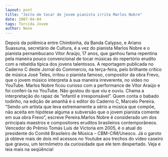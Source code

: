 ```yaml
---
layout: post
title: "Jeito de tocar de jovem pianista irrita Marlos Nobre"
date: 2007-04-04
tags: Torcida Jovem
author: None
---
```

Depois da polêmica entre Chimbinha, da Banda Calypso, e Ariano Suassuna, secretário de Cultura, é a vez do pianista Marlos Nobre e o pianista pernambucano Vítor Araújo, 17 anos, que ganhou fama repentina pela maneira pouco convencional de tocar músicas do repertório erudito com a rebeldia típica dos jovens talentosos. 
A reportagem publicada no Caderno C deste Jornal do Commercio, na terça-feira, pelo brilhante crítico de música José Teles, irritou o pianista famoso, compositor da obra Frevo, que o jovem músico interpreta à sua maneira irreverente, no vídeo no YouTube.
Marlos Nobre ficou curioso com a performance de Vítor Araújo e foi conferi-la no YouTube. Não gostou do que viu e ouviu. Chama a interpretação do rapaz de “infantil e irresponsável”. Quem conta o babado todinho, na edição de amanhã é o editor do Caderno C, Marcelo Pereira.
“Sendo um artista que leva extremamente a sério a música que compõe, não aceita em hipótese alguma a subversão que o jovem pianista comente em sua obra Frevo”, escreve Pereira.Marlos Nobre é considerado um dos principais maestros e compositores eruditos brasileiros contemporâneos. Vencedor do Prêmio Tomás Luís de Victoria em 2005, é o atual do presidente do Comitê Brasileiro de Música – CBM-CIM/Unesco. 
Já o garoto já obteve mais de dois mil acessos no Youtube aos trechos do vídeo caseiro que gravou, um termômetro da curiosidade que ele tem despertado.
Veja e leia mais na seqüência! 